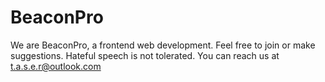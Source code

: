 # BeaconPro
We are BeaconPro, a frontend web development.
Feel free to join or make suggestions. Hateful speech is not tolerated.
You can reach us at t.a.s.e.r@outlook.com
